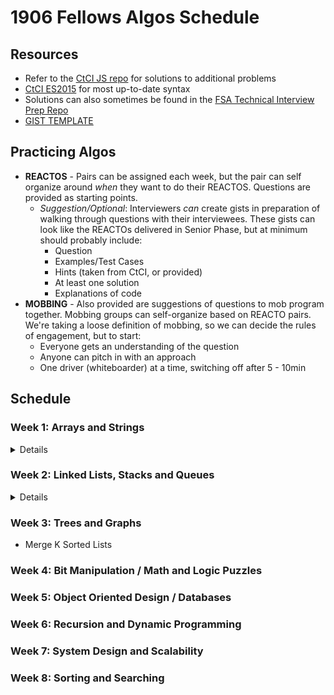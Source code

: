 # 1906 Fellows Algos Schedule

## Resources

- Refer to the [CtCI JS repo](https://github.com/careercup/CtCI-6th-Edition-JavaScript) for solutions to additional problems
- [CtCI ES2015](https://github.com/careercup/CtCI-6th-Edition-JavaScript-ES2015) for most up-to-date syntax
- Solutions can also sometimes be found in the [FSA Technical Interview Prep Repo](https://github.com/FullstackAcademy/technical-interview-prep/)
- [GIST TEMPLATE](https://github.com/FullstackAcademy/technical-interview-prep/blob/master/algorithms/reacto-template.md)

## Practicing Algos

- **REACTOS** - Pairs can be assigned each week, but the pair can self organize around _when_ they want to do their REACTOS. Questions are provided as starting points.
  - _Suggestion/Optional_: Interviewers _can_ create gists in preparation of walking through questions with their interviewees. These gists can look like the REACTOs delivered in Senior Phase, but at minimum should probably include:
    - Question
    - Examples/Test Cases
    - Hints (taken from CtCI, or provided)
    - At least one solution
    - Explanations of code
- **MOBBING** - Also provided are suggestions of questions to mob program together. Mobbing groups can self-organize based on REACTO pairs. We're taking a loose definition of mobbing, so we can decide the rules of engagement, but to start:
  - Everyone gets an understanding of the question
  - Anyone can pitch in with an approach
  - One driver (whiteboarder) at a time, switching off after 5 - 10min

## Schedule

### Week 1: Arrays and Strings

<details>

#### REACTOS

- **1.5 One Away**

  <details>
  There are three types of edits that can be performed on strings: insert a character, remove a character, or replace a character. Given two strings, write a function to check if they are one edit (or zero edits) away.
    <details><summary>Hints</summary>

      - #23 - Start simple. Can you check each of the conditions separately?
      - #97 - What is the relationship between "insert" and "remove"? Do they need to be two separate checks?
      - #130 - Can you do all three checks in a single pass?

    </details>
  </details>

  - **Solutions**: [CtCI JS](https://github.com/careercup/CtCI-6th-Edition-JavaScript/blob/master/chapter01/1.5%20-%20OneAway/oneAway.js) | [CtCI ES2015](https://github.com/careercup/CtCI-6th-Edition-JavaScript-ES2015/blob/master/src/chapter1/ch1-q5.js)
  - **Gists**: N/A

- **1.7 Rotate Matrix (aka Rotate Image)**

  <details>
  Given an image represented by an NxN matrix, where each pixel in the image is 4 bytes, write a method to rotate the image by 90 degrees. Can you do this in place?
    <details><summary>Hints</summary>

      - #51 - Try thinking about it layer by layer. Can you rotate a specific layer?
      - #100 - Rotating a layer means swapping the layer in 4 arrays. Could you swap the values in 2 arrays? Could you extend this to 4?

    </details>
  </details>

  - Solutions: [CtCI JS](https://github.com/careercup/CtCI-6th-Edition-JavaScript/blob/master/chapter01/1.7%20-%20Rotate%20Matrix/rotateMatrix.js) | [CtCI ES2015](https://github.com/careercup/CtCI-6th-Edition-JavaScript-ES2015/blob/master/src/chapter1/ch1-q7.js)
  - Gists - N/A
  - [LeetCode](https://leetcode.com/problems/rotate-image/)

- **1.8 Zero Matrix**

  <details>
  Write an algorithm such that if an element in an MxN matrix is 0, its entire row and column are set to 0

    <details><summary>Hints</summary>
      - #17 - Transforming the matrix as you encounter 0s would clear out the entire matrix. What can you do instead?
      - #74 - Can you minimize the additional space needed to `O(N)`? What information do you actually need to figure out the new matrix?
      - #102 - Can you further minimize the additional storage needed to `O(1)` by mutating the input?

    </details>

  </details>

  - **Solutions**: [CtCI JS](https://github.com/careercup/CtCI-6th-Edition-JavaScript/blob/master/chapter01/1.9%20-%20String%20Rotation/stringRotation.js) | [CtCI ES2015](https://github.com/careercup/CtCI-6th-Edition-JavaScript-ES2015/blob/master/src/chapter1/ch1-q9.js)
  - **Gists**: N/A
  - [LeetCode](https://leetcode.com/problems/set-matrix-zeroes/)

#### MOB

- 16.22 Langston's Ant
- 16.17 Contiguous Sequence (DP)

</details>

### Week 2: Linked Lists, Stacks and Queues

<details>

#### Techniques to Keep in Mind

<details>

**Linked Lists**

- "Runner" Technique
- Recursion common in linked list problems

**Stacks**

- Recursive problems may use stacks to store data (push and then pop on the way out)
- Stacks can be used to implement recursive solutions iteratively

**Queues**

- Breadth-first searches
- Implementing caches

</details>

#### REACTOS

- **2.2 Return Kth to Last**

  <details>
    Implement an algorithm to find the kth to last element of a singly linked list.
    <details><summary>Hints</summary>

      - #8 - What if you knew the size of the linked list? What is the difference between finding Kth-to-last or Xth element?
      - #25 - If you don't know the linked list size, can you compute it?
      - #41 - Try implementing recursively.
      - #126 - Can you implement this iteratively? Imagine two adjacent pointers moving through the linked list at the same speed.

    </details>
  </details>

  - **Solutions**: [CtCI JS](https://github.com/careercup/CtCI-6th-Edition-JavaScript/blob/master/chapter02/2.2%20-%20Return%20Kth%20to%20Last/returnKthToLast.js) | [CtCI ES2015](https://github.com/careercup/CtCI-6th-Edition-JavaScript-ES2015/blob/master/src/chapter2/ch2-q2.js)
  - **Gists**: N/A
  - [AlgoExpert](https://www.algoexpert.io/questions/Remove%20Kth%20Node%20From%20End) - Mostly the same question

- **3.4 Queue via Stacks**

  <details>
    Create a `MyQueue` class that implements a queue using two stacks.
      <details><summary>Hints</summary>
        - #98 - How could you remove the oldest item from a stack if you only had access to the newest item?
        - #114 - We can remove the oldest item from a stack by pushing everything into a new stack, and then pushing everything back. What is the time complexity of an operation like this?
      </details>
  </details>

  - **Solutions**: [CtCI JS](https://github.com/careercup/CtCI-6th-Edition-JavaScript/blob/master/chapter03/3.4%20-%20Queue%20via%20Stacks/queueViaStacks.js) | [CtCI ES2015](https://github.com/careercup/CtCI-6th-Edition-JavaScript-ES2015/blob/master/src/chapter3/ch3-q4.js)
  - **Gists**: N/A

- **16.26 Calculator**

  <details>
  Given an arithmetic equation consisting of positive integers and operations `+ - * /` (no parentheses), return the result.
  Ex. `2*3+5/6*3+15` returns `23.5`
    <details><summary>Hints</summary>
      - #520 - Can we simply go from left to right? Why/why not?
      - #623 & #664 - How would you prioritize your operators?
      - #697 - Consider maintaining separate stacks for your operators and numbers. When would you push/pop from these stacks?
    </details>
  </details>

  - **Solutions**: N/A
  - **Gists**: N/A

#### MOB

- 2.7 Intersection ([LeetCode](https://leetcode.com/problems/intersection-of-two-linked-lists/))
- 2.8 Loop Detection ([LeetCode](https://leetcode.com/problems/linked-list-cycle-ii/))
- 2.6 Palindrome (if you've already seen Loop Detection)

</details>

### Week 3: Trees and Graphs

- Merge K Sorted Lists

### Week 4: Bit Manipulation / Math and Logic Puzzles

### Week 5: Object Oriented Design / Databases

### Week 6: Recursion and Dynamic Programming

### Week 7: System Design and Scalability

### Week 8: Sorting and Searching
